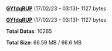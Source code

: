 [**GYfdqRUP**](/data/GYfdqRUP.txt) (17/02/23 - 03:13)- 1127 bytes

[**GYfdqRUP**](/data/GYfdqRUP.txt) (17/02/23 - 03:13)- 1127 bytes

**Total Datas**: 10265

**Total Size**: 66.59 MB / 66.6 MB